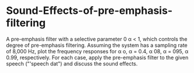 # Sound-Effects-of-pre-emphasis-filtering
A pre-emphasis filter with a selective parameter 0 α &lt; 1, which controls the degree of pre-emphasis filtering. Assuming the system has a sampling rate of 8,000 Hz, plot the frequency responses for α o, α = 0.4, α 08, α = 095, α 0.99, respectively. For each case, apply the pre-emphasis filter to the given speech ("'speech dat") and discuss the sound effects.
